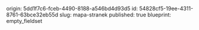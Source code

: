origin: 5dd1f7c6-fceb-4490-8188-a546bd4d93d5
id: 54828cf5-19ee-4311-8761-63bce32eb55d
slug: mapa-stranek
published: true
blueprint: empty_fieldset
